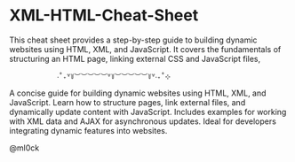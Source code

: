 # XML-HTML-Cheat-Sheet
This cheat sheet provides a step-by-step guide to building dynamic websites using HTML, XML, and JavaScript. It covers the fundamentals of structuring an HTML page, linking external CSS and JavaScript files,

                ‧˚₊꒷꒦︶︶︶︶︶꒷꒦︶︶︶︶︶꒦꒷‧₊˚⊹

                
A concise guide for building dynamic websites using HTML, XML, and JavaScript. Learn how to structure pages, link external files, and dynamically update content with JavaScript. Includes examples for working with XML data and AJAX for asynchronous updates. Ideal for developers integrating dynamic features into websites.

@ml0ck
